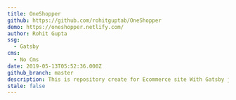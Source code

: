```yaml
---
title: OneShopper
github: https://github.com/rohitguptab/OneShopper
demo: https://oneshopper.netlify.com/
author: Rohit Gupta
ssg:
  - Gatsby
cms:
  - No Cms
date: 2019-05-13T05:52:36.000Z
github_branch: master
description: This is repository create for Ecommerce site With Gatsby js
stale: false
---
```

